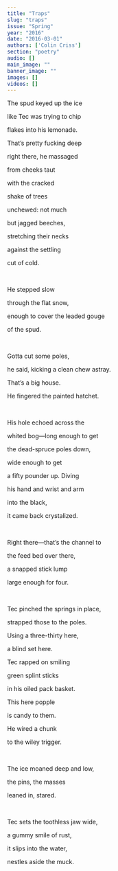 ```yaml
---
title: "Traps"
slug: "traps"
issue: "Spring"
year: "2016"
date: "2016-03-01"
authors: ['Colin Criss']
section: "poetry"
audio: []
main_image: ""
banner_image: ""
images: []
videos: []
---
```

The spud keyed up the ice

 like Tec was trying to chip

 flakes into his lemonade.

 That’s pretty fucking deep

 right there, he massaged

 from cheeks taut

 with the cracked

 shake of trees

 unchewed: not much

 but jagged beeches,

 stretching their necks

 against the settling

 cut of cold.

  

 He stepped slow

 through the flat snow,

 enough to cover the leaded gouge

 of the spud.

  

 Gotta cut some poles,

 he said, kicking a clean chew astray.

 That’s a big house.

 He fingered the painted hatchet.

  

 His hole echoed across the

 whited bog—long enough to get

 the dead-spruce poles down,

 wide enough to get

 a fifty pounder up. Diving

 his hand and wrist and arm

 into the black,

 it came back crystalized.

  

 Right there—that’s the channel to

 the feed bed over there,

 a snapped stick lump

 large enough for four.

  

 Tec pinched the springs in place,

 strapped those to the poles.

 Using a three-thirty here,

 a blind set here.

 Tec rapped on smiling

 green splint sticks

 in his oiled pack basket.

 This here popple

 is candy to them.

 He wired a chunk

 to the wiley trigger.

  

 The ice moaned deep and low,

 the pins, the masses

 leaned in, stared.

  

 Tec sets the toothless jaw wide,

 a gummy smile of rust,

 it slips into the water,

 nestles aside the muck.

